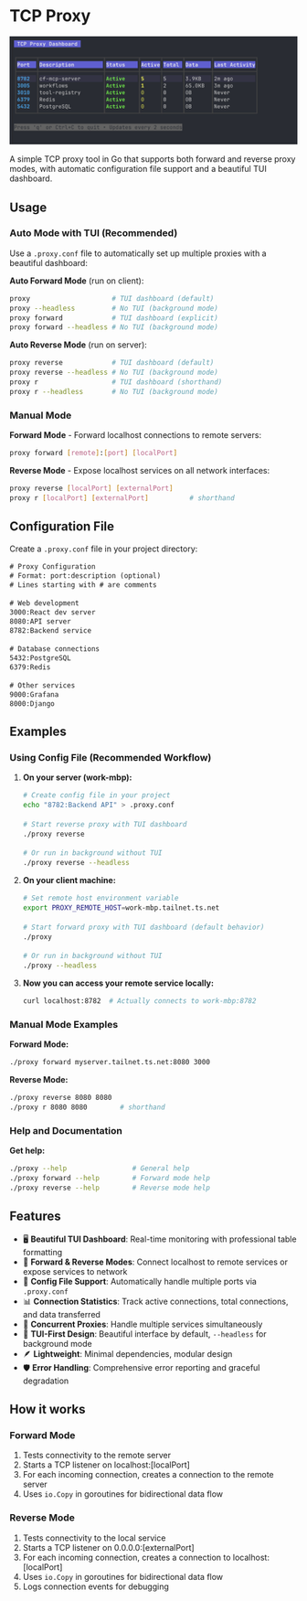 # TCP Proxy

![TCP Proxy Dashboard](docs/tui.png)

A simple TCP proxy tool in Go that supports both forward and reverse proxy modes, with automatic configuration file support and a beautiful TUI dashboard.

## Usage

### Auto Mode with TUI (Recommended)
Use a `.proxy.conf` file to automatically set up multiple proxies with a beautiful dashboard:

**Auto Forward Mode** (run on client):
```bash
proxy                    # TUI dashboard (default)
proxy --headless         # No TUI (background mode)
proxy forward            # TUI dashboard (explicit)
proxy forward --headless # No TUI (background mode)
```

**Auto Reverse Mode** (run on server):
```bash
proxy reverse            # TUI dashboard (default)
proxy reverse --headless # No TUI (background mode)
proxy r                  # TUI dashboard (shorthand)
proxy r --headless       # No TUI (background mode)
```

### Manual Mode
**Forward Mode** - Forward localhost connections to remote servers:
```bash
proxy forward [remote]:[port] [localPort]
```

**Reverse Mode** - Expose localhost services on all network interfaces:
```bash
proxy reverse [localPort] [externalPort]
proxy r [localPort] [externalPort]          # shorthand
```

## Configuration File

Create a `.proxy.conf` file in your project directory:

```
# Proxy Configuration
# Format: port:description (optional)
# Lines starting with # are comments

# Web development
3000:React dev server
8080:API server
8782:Backend service

# Database connections
5432:PostgreSQL
6379:Redis

# Other services
9000:Grafana
8000:Django
```

## Examples

### Using Config File (Recommended Workflow)

1. **On your server (work-mbp):**
   ```bash
   # Create config file in your project
   echo "8782:Backend API" > .proxy.conf
   
   # Start reverse proxy with TUI dashboard
   ./proxy reverse
   
   # Or run in background without TUI
   ./proxy reverse --headless
   ```

2. **On your client machine:**
   ```bash
   # Set remote host environment variable
   export PROXY_REMOTE_HOST=work-mbp.tailnet.ts.net
   
   # Start forward proxy with TUI dashboard (default behavior)
   ./proxy
   
   # Or run in background without TUI
   ./proxy --headless
   ```

3. **Now you can access your remote service locally:**
   ```bash
   curl localhost:8782  # Actually connects to work-mbp:8782
   ```

### Manual Mode Examples

**Forward Mode:**
```bash
./proxy forward myserver.tailnet.ts.net:8080 3000
```

**Reverse Mode:**
```bash
./proxy reverse 8080 8080
./proxy r 8080 8080        # shorthand
```

### Help and Documentation

**Get help:**
```bash
./proxy --help                # General help
./proxy forward --help        # Forward mode help
./proxy reverse --help        # Reverse mode help
```

## Features

- 🖥️ **Beautiful TUI Dashboard**: Real-time monitoring with professional table formatting
- 🔄 **Forward & Reverse Modes**: Connect localhost to remote services or expose services to network
- 📝 **Config File Support**: Automatically handle multiple ports via `.proxy.conf`
- 📊 **Connection Statistics**: Track active connections, total connections, and data transferred
- 🚀 **Concurrent Proxies**: Handle multiple services simultaneously
- 🎯 **TUI-First Design**: Beautiful interface by default, `--headless` for background mode
- 🪶 **Lightweight**: Minimal dependencies, modular design
- 🛡️ **Error Handling**: Comprehensive error reporting and graceful degradation

## How it works

### Forward Mode
1. Tests connectivity to the remote server
2. Starts a TCP listener on localhost:[localPort]
3. For each incoming connection, creates a connection to the remote server
4. Uses `io.Copy` in goroutines for bidirectional data flow

### Reverse Mode
1. Tests connectivity to the local service
2. Starts a TCP listener on 0.0.0.0:[externalPort]
3. For each incoming connection, creates a connection to localhost:[localPort]
4. Uses `io.Copy` in goroutines for bidirectional data flow
5. Logs connection events for debugging
